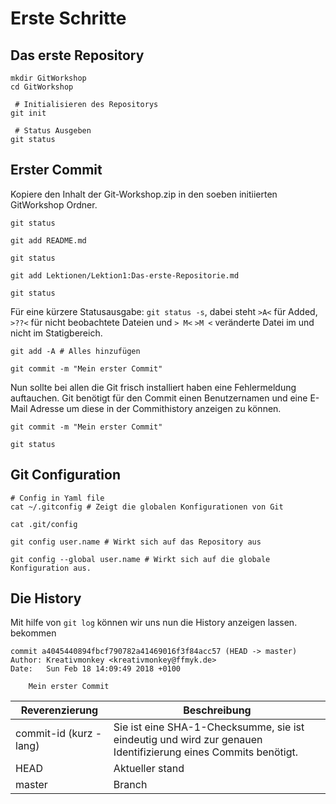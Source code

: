 # Erste Schritte

## Das erste Repository

```{.bash}
mkdir GitWorkshop
cd GitWorkshop

 # Initialisieren des Repositorys
git init

 # Status Ausgeben
git status
```

## Erster Commit

Kopiere den Inhalt der Git-Workshop.zip in den soeben initiierten GitWorkshop Ordner.

```{.bash}
git status

git add README.md

git status

git add Lektionen/Lektion1:Das-erste-Repositorie.md

git status
```

Für eine kürzere Statusausgabe: ``git status -s``, dabei steht ``>A<`` für Added, ``>??<`` für nicht beobachtete Dateien und ``> M<`` ``>M <`` veränderte Datei im und nicht im Statigbereich.

```{.bash}
git add -A # Alles hinzufügen

git commit -m "Mein erster Commit"
```

Nun sollte bei allen die Git frisch installiert haben eine Fehlermeldung auftauchen. Git benötigt für den Commit einen Benutzernamen und eine E-Mail Adresse um diese in der Commithistory anzeigen zu können.

```{.bash}
git commit -m "Mein erster Commit"

git status
```

## Git Configuration

```
# Config in Yaml file
cat ~/.gitconfig # Zeigt die globalen Konfigurationen von Git

cat .git/config

git config user.name # Wirkt sich auf das Repository aus

git config --global user.name # Wirkt sich auf die globale Konfiguration aus.
```


## Die History

Mit hilfe von ``git log`` können wir uns nun die History anzeigen lassen.
bekommen
```{.bash}
commit a4045440894fbcf790782a41469016f3f84acc57 (HEAD -> master)
Author: Kreativmonkey <kreativmonkey@ffmyk.de>
Date:   Sun Feb 18 14:09:49 2018 +0100

    Mein erster Commit
```

| Reverenzierung | Beschreibung |
| -------------- | ------------ |
| commit-id (kurz - lang) | Sie ist eine SHA-1-Checksumme, sie ist eindeutig und wird zur genauen Identifizierung eines Commits benötigt. |
| HEAD | Aktueller stand |
| master | Branch |

